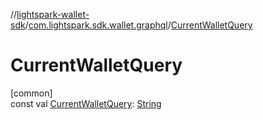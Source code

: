 //[lightspark-wallet-sdk](../../index.md)/[com.lightspark.sdk.wallet.graphql](index.md)/[CurrentWalletQuery](-current-wallet-query.md)

# CurrentWalletQuery

[common]\
const val [CurrentWalletQuery](-current-wallet-query.md): [String](https://kotlinlang.org/api/latest/jvm/stdlib/kotlin/-string/index.html)
